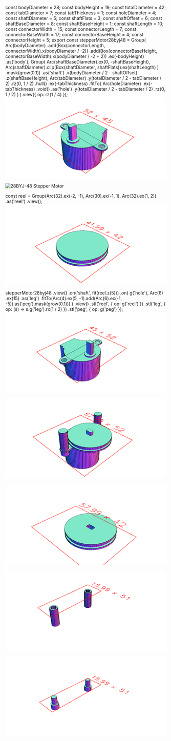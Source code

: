 const bodyDiameter = 28;
const bodyHeight = 19;
const totalDiameter = 42;
const tabDiameter = 7;
const tabThickness = 1;
const holeDiameter = 4;
const shaftDiameter = 5;
const shaftFlats = 3;
const shaftOffset = 6;
const shaftBaseDiameter = 8;
const shaftBaseHeight = 1;
const shaftLength = 10;
const connectorWidth = 15;
const connectorLength = 7;
const connectorBaseWidth = 17;
const connectorBaseHeight = 4;
const connectorHeight = 5;
export const stepperMotor28byj48 = Group(
  Arc(bodyDiameter)
    .add(Box(connectorLength, connectorWidth).x(bodyDiameter / -2))
    .add(Box(connectorBaseHeight, connectorBaseWidth).x(bodyDiameter / -2 + 2))
    .ex(-bodyHeight)
    .as('body'),
  Group(
    Arc(shaftBaseDiameter).ex(0, -shaftBaseHeight),
    Arc(shaftDiameter).clip(Box(shaftDiameter, shaftFlats)).ex(shaftLength)
  )
    .mask(grow(0.1))
    .as('shaft')
    .x(bodyDiameter / 2 - shaftOffset)
    .z(shaftBaseHeight),
  Arc(tabDiameter)
    .y(totalDiameter / 2 - tabDiameter / 2)
    .rz(0, 1 / 2)
    .hull()
    .ex(-tabThickness)
    .fitTo(
      Arc(holeDiameter)
        .ex(-tabThickness)
        .void()
        .as('hole')
        .y(totalDiameter / 2 - tabDiameter / 2)
        .rz(0, 1 / 2)
    )
).view({ op: rz(1 / 4) });
![Image](28BYJ-48.md.0.png)

![28BYJ-48 Stepper Motor](https://cdn-reichelt.de/bilder/web/artikel_ws/A300/ME071_01.jpg)

const reel = Group(Arc(32).ex(-2, -1), Arc(30).ex(-1, 1), Arc(32).ex(1, 2))
  .as('reel')
  .view();
![Image](28BYJ-48.md.1.png)

stepperMotor28byj48
  .view()
  .on('shaft', fit(reel.z(5)))
  .on(
    g('hole'),
    Arc(6)
      .ex(15)
      .as('leg')
      .fitTo(Arc(4).ex(5, -1).add(Arc(6).ex(-1, -5)).as('peg').mask(grow(0.1)))
  )
  .view()
  .stl('reel', { op: g('reel') })
  .stl('leg', { op: (s) => s.g('leg').rx(1 / 2) })
  .stl('peg', { op: g('peg') });
![Image](28BYJ-48.md.2.png)

![Image](28BYJ-48.md.3.png)

![Image](28BYJ-48.md.4.png)

![Image](28BYJ-48.md.5.png)

![Image](28BYJ-48.md.6.png)
